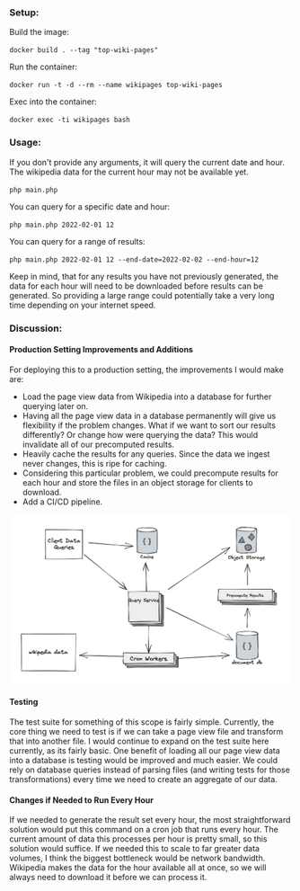 ### Setup:

Build the image:

`docker build . --tag "top-wiki-pages"`

Run the container:

`docker run -t -d --rm --name wikipages top-wiki-pages `

Exec into the container:

`docker exec -ti wikipages bash`

### Usage:

If you don't provide any arguments, it will query the current date and hour. The wikipedia data for the current hour may not be available yet.

`php main.php`

You can query for a specific date and hour:

`php main.php 2022-02-01 12`

You can query for a range of results:

`php main.php 2022-02-01 12 --end-date=2022-02-02 --end-hour=12` 

Keep in mind, that for any results you have not previously generated, the data for each hour will need to be downloaded before results can be generated. So providing a large range could potentially take a very long time depending on your internet speed.

### Discussion:
#### Production Setting Improvements and Additions
For deploying this to a production setting, the improvements I would make are:
- Load the page view data from Wikipedia into a database for further querying later on.
- Having all the page view data in a database permanently will give us flexibility if the problem changes. What if we want to sort our results differently? Or change how were querying the data? This would invalidate all of our precomputed results.
- Heavily cache the results for any queries. Since the data we ingest never changes, this is ripe for caching.
- Considering this particular problem, we could precompute results for each hour and store the files in an object storage for clients to download.
- Add a CI/CD pipeline.

![design](design.png)

#### Testing
The test suite for something of this scope is fairly simple. Currently, the core thing
we need to test is if we can take a page view file and transform that into another file.
I would continue to expand on the test suite here currently, as its fairly basic.
One benefit of loading all our page view data into a database is testing would be
improved and much easier. We could rely on database queries instead of parsing files (and writing 
tests for those transformations) every time we need to create an
aggregate of our data.

#### Changes if Needed to Run Every Hour
If we needed to generate the result set every hour, the most straightforward solution
would put this command on a cron job that runs every hour. The current amount of data
this processes per hour is pretty small, so this solution would suffice. If we needed 
this to scale to far greater data volumes, I think the biggest bottleneck would be
network bandwidth. Wikipedia makes the data for the hour available all at once, so we will
always need to download it before we can process it.
